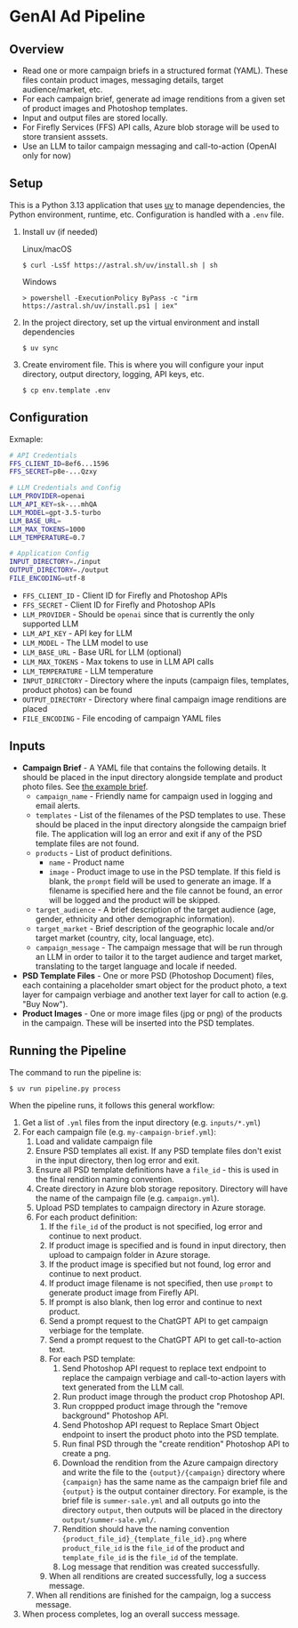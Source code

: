 # GenAI Ad Pipeline

## Overview

* Read one or more campaign briefs in a structured format (YAML). These files
  contain product images, messaging details, target audience/market, etc.
* For each campaign brief, generate ad image renditions from a given set of
  product images and Photoshop templates.
* Input and output files are stored locally.
* For Firefly Services (FFS) API calls, Azure blob storage will be used to store
  transient asssets.
* Use an LLM to tailor campaign messaging and call-to-action (OpenAI only for
  now)

## Setup

This is a Python 3.13 application that uses [uv](https://docs.astral.sh/uv/) to
manage dependencies, the Python environment, runtime, etc. Configuration is
handled with a `.env` file.

1. Install uv (if needed)
   
   Linux/macOS
   
   ```
   $ curl -LsSf https://astral.sh/uv/install.sh | sh
   ```
   
   Windows
   
   ```
   > powershell -ExecutionPolicy ByPass -c "irm https://astral.sh/uv/install.ps1 | iex"
   ```

2. In the project directory, set up the virtual environment and install
   dependencies

   ```
   $ uv sync
   ```
   
3. Create enviroment file. This is where you will configure your input
   directory, output directory, logging, API keys, etc.

   ```
   $ cp env.template .env
   ```

## Configuration

Exmaple:

``` sh
# API Credentials
FFS_CLIENT_ID=8ef6...1596
FFS_SECRET=p8e-...Qzxy

# LLM Credentials and Config
LLM_PROVIDER=openai
LLM_API_KEY=sk-...mhQA
LLM_MODEL=gpt-3.5-turbo
LLM_BASE_URL=
LLM_MAX_TOKENS=1000
LLM_TEMPERATURE=0.7

# Application Config
INPUT_DIRECTORY=./input
OUTPUT_DIRECTORY=./output
FILE_ENCODING=utf-8
```

* `FFS_CLIENT_ID` - Client ID for Firefly and Photoshop APIs
* `FFS_SECRET` - Client ID for Firefly and Photoshop APIs
* `LLM_PROVIDER` - Should be `openai` since that is currently the only supported
  LLM
* `LLM_API_KEY` - API key for LLM
* `LLM_MODEL` - The LLM model to use
* `LLM_BASE_URL` - Base URL for LLM (optional)
* `LLM_MAX_TOKENS` - Max tokens to use in LLM API calls
* `LLM_TEMPERATURE` - LLM temperature
* `INPUT_DIRECTORY` - Directory where the inputs (campaign files, templates,
  product photos) can be found
* `OUTPUT_DIRECTORY` - Directory where final campaign image renditions are
  placed
* `FILE_ENCODING` - File encoding of campaign YAML files

## Inputs

* **Campaign Brief** - A YAML file that contains the following details. It
  should be placed in the input directory alongside template and product photo
  files. See [the example brief](example-inputs/example-brief.yml).
  * `campaign_name` - Friendly name for campaign used in logging and email
    alerts.
  * `templates` - List of the filenames of the PSD templates to use. These
    should be placed in the input directory alongside the campaign brief file.
    The application will log an error and exit if any of the PSD template files
    are not found.
  * `products` - List of product definitions.
    * `name` - Product name
    * `image` - Product image to use in the PSD template. If this field is
      blank, the `prompt` field will be used to generate an image. If a filename
      is specified here and the file cannot be found, an error will be logged
      and the product will be skipped.
  * `target_audience` - A brief description of the target audience (age, gender,
    ethnicity and other demographic information).
  * `target_market` - Brief description of the geographic locale and/or target
    market (country, city, local language, etc).
  * `campaign_message` - The campaign message that will be run through an LLM in
    order to tailor it to the target audience and target market, translating to
    the target language and locale if needed.
* **PSD Template Files** - One or more PSD (Photoshop Document) files, each
  containing a placeholder smart object for the product photo, a text layer for
  campaign verbiage and another text layer for call to action (e.g. "Buy Now").
* **Product Images** - One or more image files (jpg or png) of the products in
  the campaign. These will be inserted into the PSD templates.

## Running the Pipeline

The command to run the pipeline is:

``` sh
$ uv run pipeline.py process
```

When the pipeline runs, it follows this general workflow:

1. Get a list of `.yml` files from the input directory (e.g. `inputs/*.yml`)
2. For each campaign file (e.g. `my-campaign-brief.yml`):
   1. Load and validate campaign file
   2. Ensure PSD templates all exist. If any PSD template files don't exist in the
   input directory, then log error and exit.
   3. Ensure all PSD template definitions have a `file_id` - this is used in the
   final rendition naming convention.
   4. Create directory in Azure blob storage repository. Directory will have the
   name of the campaign file (e.g. `campaign.yml`).
   5. Upload PSD templates to campaign directory in Azure storage.
   6. For each product definition:
      1. If the `file_id` of the product is not specified, log error and continue
          to next product.
      2. If product image is specified and is found in input directory, then upload
          to campaign folder in Azure storage.
      3. If the product image is specified but not found, log error and continue to
          next product.
      4. If product image filename is not specified, then use `prompt` to generate
          product image from Firefly API.
      5. If prompt is also blank, then log error and continue to next product.
      6. Send a prompt request to the ChatGPT API to get campaign verbiage for the
          template.
      7. Send a prompt request to the ChatGPT API to get call-to-action text.
      8. For each PSD template:
          1. Send Photoshop API request to replace text endpoint to replace the
              campaign verbiage and call-to-action layers with text generated from
              the LLM call.
          2. Run product image through the product crop Photoshop API.
          3. Run croppped product image through the "remove background" Photoshop API.
          4. Send Photoshop API request to Replace Smart Object endpoint to insert
              the product photo into the PSD template.
          5. Run final PSD through the "create rendition" Photoshop API to create a
              png.
          6. Download the rendition from the Azure campaign directory and write the
              file to the `{output}/{campaign}` directory where `{campaign}` has the
              same name as the campaign brief file and `{output}` is the output
              container directory. For example, is the brief file is
              `summer-sale.yml` and all outputs go into the directory `output`, then
              outputs will be placed in the directory `output/summer-sale.yml/`.
          7. Rendition should have the naming convention
              `{product_file_id}_{template_file_id}.png` where `product_file_id` is
              the `file_id` of the product and `template_file_id` is the `file_id` of
              the template.
          8. Log message that rendition was created successfully.
      9. When all renditions are created successfully, log a success message.
   7. When all renditions are finished for the campaign, log a success message.
3. When process completes, log an overall success message.
